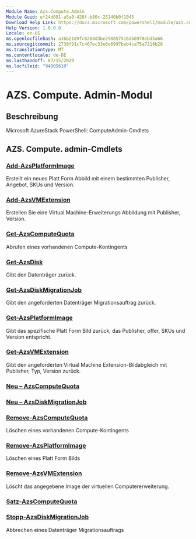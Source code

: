 ```yaml
---
Module Name: Azs.Compute.Admin
Module Guid: ef24d091-a5a0-428f-b80c-25140b0f1045
Download Help Link: https://docs.microsoft.com/powershell/module/azs.compute.admin
Help Version: 1.0.0.0
Locale: en-US
ms.openlocfilehash: a16b2189fc8204d3be298857516db6978ebd5a66
ms.sourcegitcommit: 2738f91c7c467ec33e6e6997bab4ca75a7218b26
ms.translationtype: MT
ms.contentlocale: de-DE
ms.lasthandoff: 07/15/2020
ms.locfileid: "94005610"
---
```

# AZS. Compute. Admin-Modul
## Beschreibung
Microsoft AzureStack PowerShell: ComputeAdmin-Cmdlets

## AZS. Compute. admin-Cmdlets
### [Add-AzsPlatformImage](Add-AzsPlatformImage.md)
Erstellt ein neues Platt Form Abbild mit einem bestimmten Publisher, Angebot, SKUs und Version.

### [Add-AzsVMExtension](Add-AzsVMExtension.md)
Erstellen Sie eine Virtual Machine-Erweiterungs Abbildung mit Publisher, Version.

### [Get-AzsComputeQuota](Get-AzsComputeQuota.md)
Abrufen eines vorhandenen Compute-Kontingents

### [Get-AzsDisk](Get-AzsDisk.md)
Gibt den Datenträger zurück.

### [Get-AzsDiskMigrationJob](Get-AzsDiskMigrationJob.md)
Gibt den angeforderten Datenträger Migrationsauftrag zurück.

### [Get-AzsPlatformImage](Get-AzsPlatformImage.md)
Gibt das spezifische Platt Form Bild zurück, das Publisher, offer, SKUs und Version entspricht.

### [Get-AzsVMExtension](Get-AzsVMExtension.md)
Gibt den angeforderten Virtual Machine Extension-Bildabgleich mit Publisher, Typ, Version zurück.

### [Neu – AzsComputeQuota](New-AzsComputeQuota.md)


### [Neu – AzsDiskMigrationJob](New-AzsDiskMigrationJob.md)


### [Remove-AzsComputeQuota](Remove-AzsComputeQuota.md)
Löschen eines vorhandenen Compute-Kontingents

### [Remove-AzsPlatformImage](Remove-AzsPlatformImage.md)
Löschen eines Platt Form Bilds

### [Remove-AzsVMExtension](Remove-AzsVMExtension.md)
Löscht das angegebene Image der virtuellen Computererweiterung.

### [Satz-AzsComputeQuota](Set-AzsComputeQuota.md)


### [Stopp-AzsDiskMigrationJob](Stop-AzsDiskMigrationJob.md)
Abbrechen eines Datenträger Migrationsauftrags


